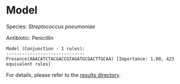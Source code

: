 
# Model

Species: *Streptococcus pneumoniae*

Antibiotic: Penicillin

```
Model (Conjunction - 1 rules):
------------------------------
Presence(AAACATCTACGACCGTAGATGCGACTTGCAA) [Importance: 1.00, 423 equivalent rules]

```

For details, please refer to the [results directory](../../../../../results/scm_b/streptococcus%20pneumoniae/penicillin/repeat_1/).

